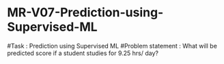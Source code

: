 # MR-V07-Prediction-using-Supervised-ML
#Task : Prediction using Supervised ML
#Problem statement : What will be predicted score if a student studies for 9.25 hrs/ day?
